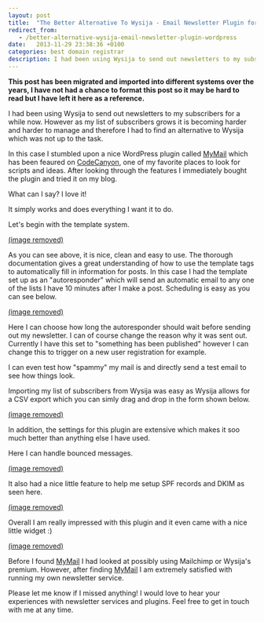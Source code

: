 ```yaml
---
layout: post
title:  "The Better Alternative To Wysija - Email Newsletter Plugin for WordPress"
redirect_from:
   - /better-alternative-wysija-email-newsletter-plugin-wordpress
date:   2013-11-29 23:38:36 +0100
categories: best domain registrar
description: I had been using Wysija to send out newsletters to my subscribers for a while now. However as my list of subscribers grows it is becoming harder and harder to manage and therefore I had to find an alt...
---
```


**This post has been migrated and imported into different systems over the years, I have not had a chance to format this post so it may be hard to read but I have left it here as a reference.**

I had been using Wysija to send out newsletters to my subscribers for a while now. However as my list of subscribers grows it is becoming harder and harder to manage and therefore I had to find an alternative to Wysija which was not up to the task.  
  
 In this case I stumbled upon a nice WordPress plugin called [MyMail](http://codecanyon.net/item/mymail-email-newsletter-plugin-for-wordpress/3078294?ref=Bigideaguy "MyMail") which has been feaured on [CodeCanyon](http://codecanyon.net/?ref=Bigideaguy "CodeCanyon"), one of my favorite places to look for scripts and ideas. After looking through the features I immediately bought the plugin and tried it on my blog.  
  
 What can I say? I love it!  
  
 It simply works and does everything I want it to do.  
  
 Let's begin with the template system.  
  
[(image removed)](http://markustenghamn.com/wp-content/uploads/2013/11/mymail1.jpg)  
  
 As you can see above, it is nice, clean and easy to use. The thorough documentation gives a great understanding of how to use the template tags to automatically fill in information for posts. In this case I had the template set up as an "autoresponder" which will send an automatic email to any one of the lists I have 10 minutes after I make a post. Scheduling is easy as you can see below.  
  
[(image removed)](http://markustenghamn.com/wp-content/uploads/2013/11/mymail2.png)  
  
 Here I can choose how long the autoresponder should wait before sending out my newsletter. I can of course change the reason why it was sent out. Currently I have this set to "something has been published" however I can change this to trigger on a new user registration for example.  
  
 I can even test how "spammy" my mail is and directly send a test email to see how things look.  
  
 Importing my list of subscribers from Wysija was easy as Wysija allows for a CSV export which you can simly drag and drop in the form shown below.  
  
[(image removed)](http://markustenghamn.com/wp-content/uploads/2013/11/mymail3.jpg)  
  
 In addition, the settings for this plugin are extensive which makes it soo much better than anything else I have used.  
  
 Here I can handle bounced messages.  
  
[(image removed)](http://markustenghamn.com/wp-content/uploads/2013/11/mymail4.jpg)  
  
 It also had a nice little feature to help me setup SPF records and DKIM as seen here.  
  
[(image removed)](http://markustenghamn.com/wp-content/uploads/2013/11/mymail6.jpg)  
  
 Overall I am really impressed with this plugin and it even came with a nice little widget :)  
  
[(image removed)](http://markustenghamn.com/wp-content/uploads/2013/11/mymail5.jpg)  
  
 Before I found [MyMail](http://codecanyon.net/item/mymail-email-newsletter-plugin-for-wordpress/3078294?ref=Bigideaguy "MyMail") I had looked at possibly using Mailchimp or Wysija's premium. However, after finding [MyMail](http://codecanyon.net/item/mymail-email-newsletter-plugin-for-wordpress/3078294?ref=Bigideaguy "MyMail") I am extremely satisfied with running my own newsletter service.  
  
 Please let me know if I missed anything! I would love to hear your experiences with newsletter services and plugins. Feel free to get in touch with me at any time.